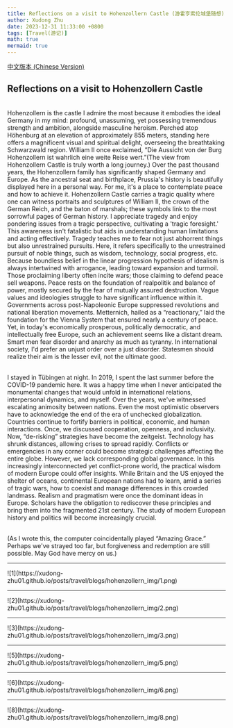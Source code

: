 ```yaml
---
title: Reflections on a visit to Hohenzollern Castle (游霍亨索伦城堡随想)
author: Xudong Zhu
date: 2023-12-31 11:33:00 +0800
tags: [Travel(游记)]
math: true
mermaid: true
---
```


[中文版本 (Chinese Version)](/blogs/hohenzollern)

## Reflections on a visit to Hohenzollern Castle
<br> Hohenzollern is the castle I admire the most because it embodies the ideal Germany in my mind: profound, unassuming, yet possessing tremendous strength and ambition, alongside masculine heroism. Perched atop Höhenburg at an elevation of approximately 855 meters, standing here offers a magnificent visual and spiritual delight, overseeing the breathtaking Schwarzwald region. William II once exclaimed, ”Die Aussicht von der Burg Hohenzollern ist wahrlich eine weite Reise wert.”(The view from Hohenzollern Castle is truly worth a long journey.) Over the past thousand years, the Hohenzollern family has significantly shaped Germany and Europe. As the ancestral seat and birthplace, Prussia's history is beautifully displayed here in a personal way. For me, it's a place to contemplate peace and how to achieve it. Hohenzollern Castle carries a tragic quality where one can witness portraits and sculptures of William II, the crown of the German Reich, and the baton of marshals; these symbols link to the most sorrowful pages of German history. I appreciate tragedy and enjoy pondering issues from a tragic perspective, cultivating a 'tragic foresight.' This awareness isn't fatalistic but aids in understanding human limitations and acting effectively. Tragedy teaches me to fear not just abhorrent things but also unrestrained pursuits. Here, it refers specifically to the unrestrained pursuit of noble things, such as wisdom, technology, social progress, etc. Because boundless belief in the linear progression hypothesis of idealism is always intertwined with arrogance, leading toward expansion and turmoil. Those proclaiming liberty often incite wars; those claiming to defend peace sell weapons. Peace rests on the foundation of realpolitik and balance of power, mostly secured by the fear of mutually assured destruction. Vague values and ideologies struggle to have significant influence within it. Governments across post-Napoleonic Europe suppressed revolutions and national liberation movements. Metternich, hailed as a “reactionary,” laid the foundation for the Vienna System that ensured nearly a century of peace. Yet, in today's economically prosperous, politically democratic, and intellectually free Europe, such an achievement seems like a distant dream. Smart men fear disorder and anarchy as much as tyranny. In international society, I'd prefer an unjust order over a just disorder. Statesmen should realize their aim is the lesser evil, not the ultimate good.

<br>I stayed in Tübingen at night. In 2019, I spent the last summer before the COVID-19 pandemic here. It was a happy time when I never anticipated the monumental changes that would unfold in international relations, interpersonal dynamics, and myself. Over the years, we've witnessed escalating animosity between nations. Even the most optimistic observers have to acknowledge the end of the era of unchecked globalization. Countries continue to fortify barriers in political, economic, and human interactions. Once, we discussed cooperation, openness, and inclusivity. Now, “de-risking” strategies have become the zeitgeist. Technology has shrunk distances, allowing crises to spread rapidly. Conflicts or emergencies in any corner could become strategic challenges affecting the entire globe. However, we lack corresponding global governance. In this increasingly interconnected yet conflict-prone world, the practical wisdom of modern Europe could offer insights. While Britain and the US enjoyed the shelter of oceans, continental European nations had to learn, amid a series of tragic wars, how to coexist and manage differences in this crowded landmass. Realism and pragmatism were once the dominant ideas in Europe. Scholars have the obligation to rediscover these principles and bring them into the fragmented 21st century. The study of modern European history and politics will become increasingly crucial.

<br> (As I wrote this, the computer coincidentally played “Amazing Grace.” Perhaps we've strayed too far, but forgiveness and redemption are still possible. May God have mercy on us.)
<hr>
![1](https://xudong-zhu01.github.io/posts/travel/blogs/hohenzollern_img/1.png)
<hr>
![2](https://xudong-zhu01.github.io/posts/travel/blogs/hohenzollern_img/2.png)
<hr>
![3](https://xudong-zhu01.github.io/posts/travel/blogs/hohenzollern_img/3.png)
<hr>
![5](https://xudong-zhu01.github.io/posts/travel/blogs/hohenzollern_img/5.png)
<hr>
![6](https://xudong-zhu01.github.io/posts/travel/blogs/hohenzollern_img/6.png)
<hr>
![8](https://xudong-zhu01.github.io/posts/travel/blogs/hohenzollern_img/8.png)